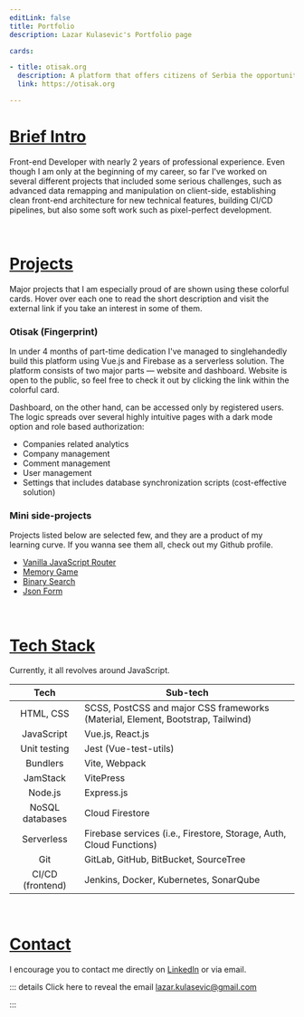 ```yaml
---
editLink: false
title: Portfolio
description: Lazar Kulasevic's Portfolio page

cards:

- title: otisak.org
  description: A platform that offers citizens of Serbia the opportunity to check how safe and protected their personal data is, which they leave and trust to a state body or a privately owned company.
  link: https://otisak.org

---
```

<script setup>
import GridCards from '../components/GridCards.vue'
</script>

# [Brief Intro](/portfolio/#intro)

Front-end Developer with nearly 2 years of professional experience. Even though I am only at the beginning of my career, so far I've worked on several different projects that included some serious challenges, such as advanced data remapping and manipulation on client-side, establishing clean front-end architecture for new technical features, building CI/CD pipelines, but also some soft work such as pixel-perfect development.

<br/>

# [Projects](/portfolio/#projects)

Major projects that I am especially proud of are shown using these colorful cards. Hover over each one to read the short description and visit the external link if you take an interest in some of them.

<GridCards :height="180"></GridCards>

### Otisak (Fingerprint)

In under 4 months of part-time dedication I've managed to singlehandedly build this platform using Vue.js and Firebase as a serverless solution. The platform consists of two major parts — website and dashboard. Website is open to the public, so feel free to check it out by clicking the link within the colorful card.

Dashboard, on the other hand, can be accessed only by registered users. The logic spreads over several highly intuitive pages with a dark mode option and role based authorization: 

- Companies related analytics
- Company management
- Comment management
- User management
- Settings that includes database synchronization scripts (cost-effective solution)

### Mini side-projects

Projects listed below are selected few, and they are a product of my learning curve. If you wanna see them all, check out my Github profile.

- [Vanilla JavaScript Router](https://javascript-router.herokuapp.com/)
- [Memory Game](http://lazarkulasevic.github.io/memory-game/)
- [Binary Search](http://lazarkulasevic.github.io/binary-search/)
- [Json Form](https://lazarkulasevic.github.io/json-form)

<br/>

# [Tech Stack](/portfolio/#tech-stack)

Currently, it all revolves around JavaScript.

|       Tech       | Sub-tech                                                                        |
|:----------------:|---------------------------------------------------------------------------------|
|    HTML, CSS     | SCSS, PostCSS and major CSS frameworks (Material, Element, Bootstrap, Tailwind) |
|    JavaScript    | Vue.js, React.js                                                                |
|   Unit testing   | Jest (Vue-test-utils)                                                           |
|     Bundlers     | Vite, Webpack                                                                   |
|     JamStack     | VitePress                                                                       |
|     Node.js      | Express.js                                                                      |
| NoSQL databases  | Cloud Firestore                                                                 |
|    Serverless    | Firebase services (i.e., Firestore, Storage, Auth, Cloud Functions)             |
|       Git        | GitLab, GitHub, BitBucket, SourceTree                                           |
| CI/CD (frontend) | Jenkins, Docker, Kubernetes, SonarQube                                          |

<br/>

# [Contact](/portfolio/#contact)

I encourage you to contact me directly on [LinkedIn](https://www.linkedin.com/in/lazarkulasevic/) or via email.

::: details Click here to reveal the email
lazar.kulasevic@gmail.com

:::
